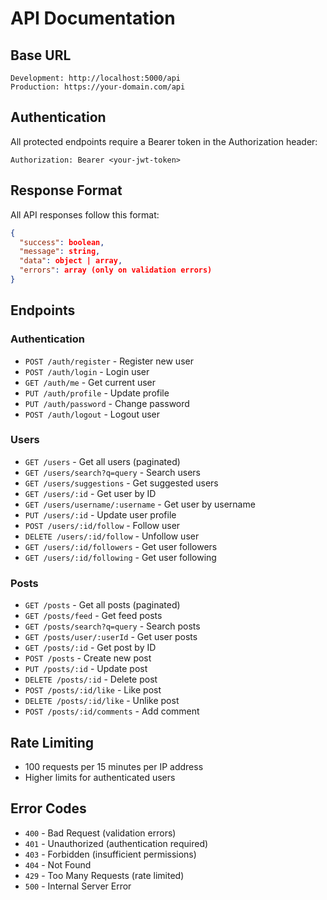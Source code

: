 # API Documentation

## Base URL
```
Development: http://localhost:5000/api
Production: https://your-domain.com/api
```

## Authentication
All protected endpoints require a Bearer token in the Authorization header:
```
Authorization: Bearer <your-jwt-token>
```

## Response Format
All API responses follow this format:
```json
{
  "success": boolean,
  "message": string,
  "data": object | array,
  "errors": array (only on validation errors)
}
```

## Endpoints

### Authentication
- `POST /auth/register` - Register new user
- `POST /auth/login` - Login user
- `GET /auth/me` - Get current user
- `PUT /auth/profile` - Update profile
- `PUT /auth/password` - Change password
- `POST /auth/logout` - Logout user

### Users
- `GET /users` - Get all users (paginated)
- `GET /users/search?q=query` - Search users
- `GET /users/suggestions` - Get suggested users
- `GET /users/:id` - Get user by ID
- `GET /users/username/:username` - Get user by username
- `PUT /users/:id` - Update user profile
- `POST /users/:id/follow` - Follow user
- `DELETE /users/:id/follow` - Unfollow user
- `GET /users/:id/followers` - Get user followers
- `GET /users/:id/following` - Get user following

### Posts
- `GET /posts` - Get all posts (paginated)
- `GET /posts/feed` - Get feed posts
- `GET /posts/search?q=query` - Search posts
- `GET /posts/user/:userId` - Get user posts
- `GET /posts/:id` - Get post by ID
- `POST /posts` - Create new post
- `PUT /posts/:id` - Update post
- `DELETE /posts/:id` - Delete post
- `POST /posts/:id/like` - Like post
- `DELETE /posts/:id/like` - Unlike post
- `POST /posts/:id/comments` - Add comment

## Rate Limiting
- 100 requests per 15 minutes per IP address
- Higher limits for authenticated users

## Error Codes
- `400` - Bad Request (validation errors)
- `401` - Unauthorized (authentication required)
- `403` - Forbidden (insufficient permissions)
- `404` - Not Found
- `429` - Too Many Requests (rate limited)
- `500` - Internal Server Error